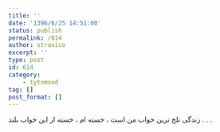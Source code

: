```yaml
---
title: ''
date: '1396/6/25 14:51:00'
status: publish
permalink: /614
author: straxico
excerpt: ''
type: post
id: 614
category:
    - tytomood
tag: []
post_format: []
---
```

زندگی تلخ ترین خواب من است ، خسته ام ، خسته از این خواب بلند . . .